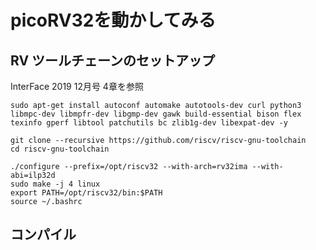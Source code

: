 # picoRV32を動かしてみる

## RV ツールチェーンのセットアップ
InterFace 2019 12月号 4章を参照

```
sudo apt-get install autoconf automake autotools-dev curl python3 libmpc-dev libmpfr-dev libgmp-dev gawk build-essential bison flex texinfo gperf libtool patchutils bc zlib1g-dev libexpat-dev -y

git clone --recursive https://github.com/riscv/riscv-gnu-toolchain
cd riscv-gnu-toolchain

./configure --prefix=/opt/riscv32 --with-arch=rv32ima --with-abi=ilp32d
sudo make -j 4 linux
export PATH=/opt/riscv32/bin:$PATH
source ~/.bashrc
```

## コンパイル
